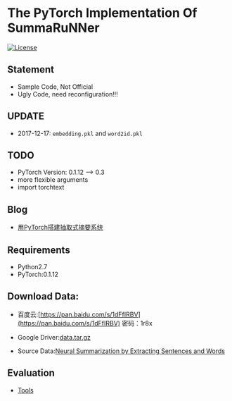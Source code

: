 # The PyTorch Implementation Of SummaRuNNer

[![License](https://img.shields.io/badge/license-MIT-000000.svg)](https://opensource.org/licenses/MIT)

## Statement

+ Sample Code, Not Official
+ Ugly Code, need reconfiguration!!!

## UPDATE

+ 2017-12-17: `embedding.pkl` and `word2id.pkl`

## TODO

+ PyTorch Version: 0.1.12 --> 0.3
+ more flexible arguments
+ import torchtext

## Blog

+ [用PyTorch搭建抽取式摘要系统](http://mp.weixin.qq.com/s/9X77MPcQOQPwZaOVIVfo9Q)

## Requirements

+ Python2.7
+ PyTorch:0.1.12

## Download Data:  

+ 百度云:[https://pan.baidu.com/s/1dFfIRBV](https://pan.baidu.com/s/1dFfIRBV) 密码：1r8x

+ Google Driver:[data.tar.gz](https://drive.google.com/file/d/0BwPf3LsqxMV2eXhtQkV1QkJhN2c/view?usp=sharing)

+ Source Data:[Neural Summarization by Extracting Sentences and Words](https://docs.google.com/uc?id=0B0Obe9L1qtsnSXZEd0JCenIyejg&export=download)

## Evaluation

+ [Tools](https://github.com/hpzhao/nlp-metrics)

